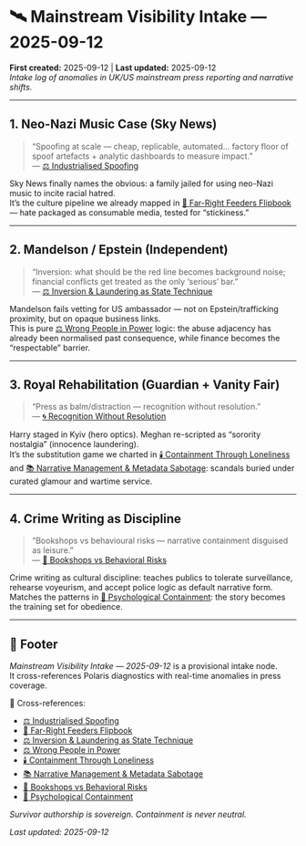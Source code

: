 # 🛰️ Mainstream Visibility Intake — 2025-09-12  
**First created:** 2025-09-12 | **Last updated:** 2025-09-12  
*Intake log of anomalies in UK/US mainstream press reporting and narrative shifts.*

---

## 1. Neo-Nazi Music Case (Sky News)  
> “Spoofing at scale — cheap, replicable, automated… factory floor of spoof artefacts + analytic dashboards to measure impact.”  
— [⚖️ Industrialised Spoofing](./⚖️_industrialised_spoofing.md)

Sky News finally names the obvious: a family jailed for using neo-Nazi music to incite racial hatred.  
It’s the culture pipeline we already mapped in [🧠 Far-Right Feeders Flipbook](../Disruption_Kit/Big_Picture_Protocols/🪬_Radicalisation_Extremism/🧠_far_right_feeders_flipbook.md) — hate packaged as consumable media, tested for “stickiness.”  

---

## 2. Mandelson / Epstein (Independent)  
> “Inversion: what should be the red line becomes background noise; financial conflicts get treated as the only ‘serious’ bar.”  
— [⚖️ Inversion & Laundering as State Technique](../Disruption_Kit/Big_Picture_Protocols/🌀_System_Governance/⚖️_inversion_and_laundering_as_state_technique.md)

Mandelson fails vetting for US ambassador — not on Epstein/trafficking proximity, but on opaque business links.  
This is pure [⚖️ Wrong People in Power](./⚖️_wrong_people_in_power.md) logic: the abuse adjacency has already been normalised past consequence, while finance becomes the “respectable” barrier.  

---

## 3. Royal Rehabilitation (Guardian + Vanity Fair)  
> “Press as balm/distraction — recognition without resolution.”  
— [🌀 Recognition Without Resolution](../Disruption_Kit/Containment_Scripts/Suppression_Modes/🌀_recognition_without_resolution.md)

Harry staged in Kyiv (hero optics). Meghan re-scripted as “sorority nostalgia” (innocence laundering).  
It’s the substitution game we charted in [🕯️ Containment Through Loneliness](../Disruption_Kit/Big_Picture_Protocols/🗝️_Politics_Memory_Work/🕯️_containment_through_loneliness.md) and [📚 Narrative Management & Metadata Sabotage](../Disruption_Kit/Big_Picture_Protocols/🌀_System_Governance/📚_narrative_management_and_metadata_sabotage.md): scandals buried under curated glamour and wartime service.  

---

## 4. Crime Writing as Discipline  
> “Bookshops vs behavioural risks — narrative containment disguised as leisure.”  
— [🥸 Bookshops vs Behavioral Risks](../Metadata_Sabotage_Network/Narrative_And_Psych_Ops/👅_Voice_Disruption_Discrediting/🥸_bookshops_vs_behavioral_risks.md)

Crime writing as cultural discipline: teaches publics to tolerate surveillance, rehearse voyeurism, and accept police logic as default narrative form.  
Matches the patterns in [🧠 Psychological Containment](../Metadata_Sabotage_Network/Narrative_And_Psych_Ops/🧠_Psychological_Containment/README.md): the story becomes the training set for obedience.  

---

## 🏮 Footer  
*Mainstream Visibility Intake — 2025-09-12* is a provisional intake node.  
It cross-references Polaris diagnostics with real-time anomalies in press coverage.  

📡 Cross-references:  
- [⚖️ Industrialised Spoofing](./⚖️_industrialised_spoofing.md)  
- [🧠 Far-Right Feeders Flipbook](../Disruption_Kit/Big_Picture_Protocols/🪬_Radicalisation_Extremism/🧠_far_right_feeders_flipbook.md)  
- [⚖️ Inversion & Laundering as State Technique](../Disruption_Kit/Big_Picture_Protocols/🌀_System_Governance/⚖️_inversion_and_laundering_as_state_technique.md)  
- [⚖️ Wrong People in Power](./⚖️_wrong_people_in_power.md)  
- [🕯️ Containment Through Loneliness](../Disruption_Kit/Big_Picture_Protocols/🗝️_Politics_Memory_Work/🕯️_containment_through_loneliness.md)  
- [📚 Narrative Management & Metadata Sabotage](../Disruption_Kit/Big_Picture_Protocols/🌀_System_Governance/📚_narrative_management_and_metadata_sabotage.md)  
- [🥸 Bookshops vs Behavioral Risks](../Metadata_Sabotage_Network/Narrative_And_Psych_Ops/👅_Voice_Disruption_Discrediting/🥸_bookshops_vs_behavioral_risks.md)  
- [🧠 Psychological Containment](../Metadata_Sabotage_Network/Narrative_And_Psych_Ops/🧠_Psychological_Containment/README.md)  

*Survivor authorship is sovereign. Containment is never neutral.*  

_Last updated: 2025-09-12_
